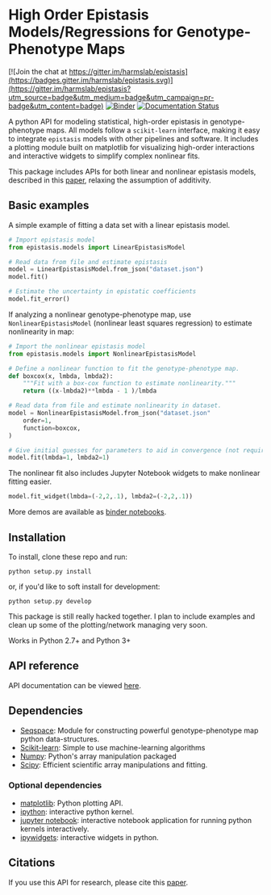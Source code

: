 # High Order Epistasis Models/Regressions for Genotype-Phenotype Maps

[![Join the chat at https://gitter.im/harmslab/epistasis](https://badges.gitter.im/harmslab/epistasis.svg)](https://gitter.im/harmslab/epistasis?utm_source=badge&utm_medium=badge&utm_campaign=pr-badge&utm_content=badge)
[![Binder](http://mybinder.org/badge.svg)](http://mybinder.org:/repo/harmslab/epistasis)
[![Documentation Status](https://readthedocs.org/projects/epistasis/badge/?version=latest)](http://epistasis.readthedocs.io/?badge=latest)

A python API for modeling statistical, high-order epistasis in genotype-phenotype maps. All models follow a `scikit-learn` interface, making it easy to integrate `epistasis` models with other pipelines and software. It includes a plotting module built on matplotlib for visualizing high-order interactions and interactive widgets to simplify complex nonlinear fits.

This package includes APIs for both linear and nonlinear epistasis models, described in this [paper](http://biorxiv.org/content/early/2016/12/02/072256), relaxing
the assumption of additivity.  

## Basic examples

A simple example of fitting a data set with a linear epistasis model.  
```python
# Import epistasis model
from epistasis.models import LinearEpistasisModel

# Read data from file and estimate epistasis
model = LinearEpistasisModel.from_json("dataset.json")
model.fit()

# Estimate the uncertainty in epistatic coefficients
model.fit_error()
```

If analyzing a nonlinear genotype-phenotype map, use `NonlinearEpistasisModel`
(nonlinear least squares regression) to estimate nonlinearity in map:
```python
# Import the nonlinear epistasis model
from epistasis.models import NonlinearEpistasisModel

# Define a nonlinear function to fit the genotype-phenotype map.
def boxcox(x, lmbda, lmbda2):
    """Fit with a box-cox function to estimate nonlinearity."""
    return ((x-lmbda2)**lmbda - 1 )/lmbda

# Read data from file and estimate nonlinearity in dataset.
model = NonlinearEpistasisModel.from_json("dataset.json"
    order=1,
    function=boxcox,
)

# Give initial guesses for parameters to aid in convergence (not required).
model.fit(lmbda=1, lmbda2=1)
```

The nonlinear fit also includes Jupyter Notebook widgets to make nonlinear fitting
easier.
```python
model.fit_widget(lmbda=(-2,2,.1), lmbda2=(-2,2,.1))
```

More demos are available as [binder notebooks](http://mybinder.org/repo/harmslab/epistasis).

## Installation

To install, clone these repo and run:

```
python setup.py install
```

or, if you'd like to soft install for development:

```
python setup.py develop
```

This package is still really hacked together. I plan to include examples and clean up some of the plotting/network managing very soon.

Works in Python 2.7+ and Python 3+

## API reference

API documentation can be viewed [here](http://epistasis.readthedocs.io/).

## Dependencies

* [Seqspace](https://github.com/harmslab/seqspace): Module for constructing powerful genotype-phenotype map python data-structures.
* [Scikit-learn](http://scikit-learn.org/stable/): Simple to use machine-learning algorithms
* [Numpy](http://www.numpy.org/): Python's array manipulation packaged
* [Scipy](http://www.scipy.org/): Efficient scientific array manipulations and fitting.

### Optional dependencies

* [matplotlib](): Python plotting API.
* [ipython](): interactive python kernel.
* [jupyter notebook](): interactive notebook application for running python kernels interactively.   
* [ipywidgets](): interactive widgets in python.

## Citations
If you use this API for research, please cite this [paper](http://biorxiv.org/content/early/2016/12/02/072256).
